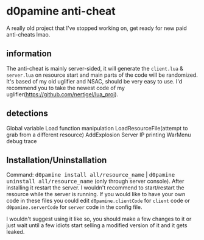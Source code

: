 # d0pamine anti-cheat
A really old project that I've stopped working on, get ready for new paid anti-cheats lmao.

## information
The anti-cheat is mainly server-sided, it will generate the `client.lua` & `server.lua` on resource start and main parts of the code will be randomized.
It's based of my old uglifier and NSAC, should be very easy to use.
I'd recommend you to take the newest code of my uglifier(https://github.com/nertigel/lua_proj).

## detections
Global variable
Load function manipulation
LoadResourceFile(attempt to grab from a different resource)
AddExplosion
Server IP printing
WarMenu debug trace

## Installation/Uninstallation
Command: <kbd>d0pamine install all/resource_name</kbd> | <kbd>d0pamine uninstall all/resource_name</kbd> (only through server console).
After installing it restart the server. I wouldn't recommend to start/restart the resource while the server is running.
If you would like to have your own code in these files you could edit `d0pamine.clientCode` for `client` code or `d0pamine.serverCode` for `server` code in the config file.

I wouldn't suggest using it like so, you should make a few changes to it or just wait until a few idiots start selling a modified version of it and it gets leaked.

